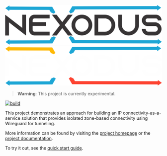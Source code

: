 ![Nexodus](docs/assets/wordmark.png#gh-light-mode-only)
![Nexodus](docs/assets/wordmark_dark.png#gh-dark-mode-only)

> **Warning**: This project is currently experimental.

[![build](https://github.com/nexodus-io/nexodus/actions/workflows/build.yml/badge.svg)](https://github.com/nexodus-io/nexodus/actions/workflows/build.yml)

This project demonstrates an approach for building an IP connectivity-as-a-service solution that provides isolated zone-based connectivity using Wireguard for tunneling.

More information can be found by visiting the [project homepage](https://nexodus.io) or the [project documentation](https://docs.nexodus.io).

To try it out, see the [quick start guide](https://docs.nexodus.io/quickstart).
